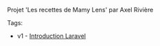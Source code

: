Projet 'Les recettes de Mamy Lens' par Axel Rivière

Tags:
* v1 - [Introduction Laravel](https://gitlab.univ-artois.fr/axel_riviere/projet-fil-rouge-b-24/-/tree/v1-introduction-laravel?ref_type=tags)